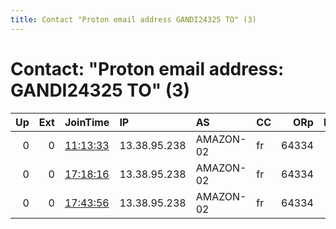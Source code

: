 ```yaml
---
title: Contact "Proton email address GANDI24325 TO" (3)
---
```


# Contact: "Proton email address: GANDI24325 TO" (3)

|   Up |   Ext | JoinTime                                                                                              | IP           | AS        | CC   |   ORp |   Dirp | OS    | Version   | Nickname   |   eFamMembers |
|-----:|------:|:------------------------------------------------------------------------------------------------------|:-------------|:----------|:-----|------:|-------:|:------|:----------|:-----------|--------------:|
|    0 |     0 | [11:13:33](https://nusenu.github.io/OrNetStats/w/relay/BF6BF6AEA94B2D06A74F5FC0CC04DF294EE5E6D4.html) | 13.38.95.238 | AMAZON-02 | fr   | 64334 |      0 | Linux | 0.3.5.16  | GANDI24325 |             1 |
|    0 |     0 | [17:18:16](https://nusenu.github.io/OrNetStats/w/relay/7FF159DE8F155C7B802BE6F50540A6A394C5168B.html) | 13.38.95.238 | AMAZON-02 | fr   | 64334 |      0 | Linux | 0.3.5.16  | GANDI24325 |             1 |
|    0 |     0 | [17:43:56](https://nusenu.github.io/OrNetStats/w/relay/8F30F9D041C9ADAEF3F2196722D9710B8B88DD0C.html) | 13.38.95.238 | AMAZON-02 | fr   | 64334 |      0 | Linux | 0.3.5.16  | GANDI24325 |             1 |

